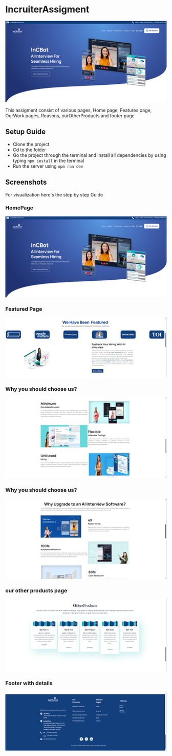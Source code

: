 # IncruiterAssigment
![HomePage](screenshots/home.png)

This assigment consist of various pages, Home page, Features page, OurWork pages, Reasons, ourOtherProducts and footer page

## Setup Guide
- Clone the project
- Cd to the folder
- Go the project through the terminal and install all dependencies by using typing `npm install` in the terminal
- Run the server using `npm run dev`

## Screenshots

For visualization here's the step by step Guide

### HomePage
![Home-Page](screenshots/home.png)

### Featured Page
![featured](screenshots/featured.png)


### Why you should choose us?
![reasons](screenshots/reasons1.png)


### Why you should choose us?
![reasons](screenshots/reasons2.png)


### our other products page
![otherProd](screenshots/otherProd.png)

### Footer with details
![Footer](screenshots/footer.png)
